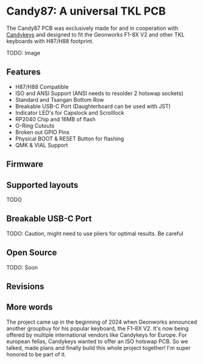 # Candy87: A universal TKL PCB
The Candy87 PCB was exclusively made for and in cooperation with [Candykeys](https://candykeys.com/) and designed to fit the Geonworks F1-8X V2 and other TKL keyboards with H87/H88 footprint.

TODO: Image

## Features
- H87/H88 Compatible
- ISO and ANSI Support (ANSI needs to resolder 2 hotswap sockets)
- Standard and Tsangan Bottom Row
- Breakable USB-C Port (Daughterboard can be used with JST)
- Indicator LED's for Capslock and Scrolllock
- RP2040 Chip and 16MB of flash
- O-Ring Cutouts
- Broken out GPIO Pins
- Physical BOOT & RESET Button for flashing
- QMK & VIAL Support

## Firmware

## Supported layouts

TODO

## Breakable USB-C Port

TODO: Caution, might need to use pliers for optimal results. Be careful

## Open Source
TODO: Soon

## Revisions

## More words

The project came up in the beginning of 2024 when Geonworks announced another groupbuy for his popular keyboard, the F1-8X V2. It's now being offered by multiple international vendors like Candykeys for Europe. For european fellas, Candykeys wanted to offer an ISO hotswap PCB. So we talked, made plans and finally build this whole project together! I'm super honored to be part of it.
